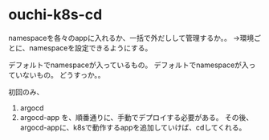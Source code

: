 # ouchi-k8s-cd

namespaceを各々のappに入れるか、一括で外だしして管理するか。。
→環境ごとに、namespaceを設定できるようにする。

デフォルトでnamespaceが入っているもの。
デフォルトでnamespaceが入っていないもの。
どうすっか。。

初回のみ、
1. argocd
2. argocd-app
を、順番通りに、手動でデプロイする必要がある。
その後、argocd-appに、k8sで動作するappを追加していけば、cdしてくれる。

